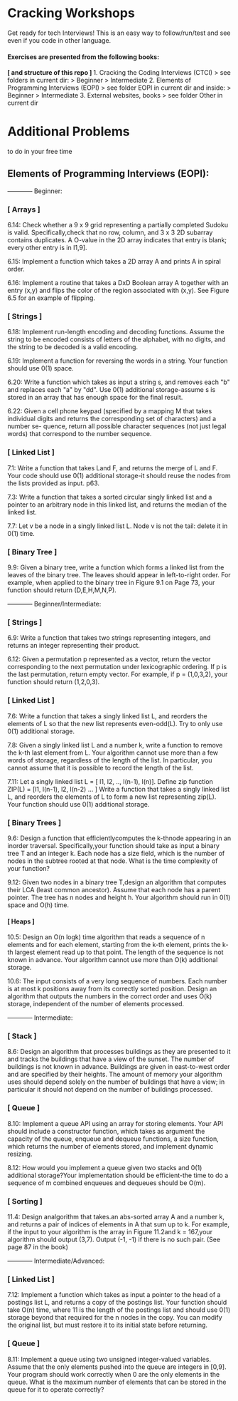 # Cracking Workshops
Get ready for tech Interviews!
This is an easy way to follow/run/test and see even if you code in other language.

<h4>Exercises are presented from the following books:</h4>
<b> [ and structure of this repo ] </b>
1. Cracking the Coding Interviews (CTCI)
     > see folders in current dir:
                   > Beginner
                   > Intermediate
2. Elements of Programming Interviews (EOPI)
     > see folder EOPI in current dir and inside:
                   > Beginner
                   > Intermediate
3. External websites, books
     > see folder Other in current dir

# Additional Problems 
to do in your free time

<h2 >Elements of Programming Interviews (EOPI): </h2>
———— Beginner:
<h3> [ Arrays ] </h3>
6.14: Check whether a 9 x 9 grid representing a partially completed
Sudoku is valid. Specifically,check that no row, column, and 3 x 3 2D subarray contains duplicates. A O-value in the 2D array indicates that entry is blank; every other entry is in I1,9].

6.15: Implement a function which takes a 2D array A and prints A in spiral order.

6.16:  Implement a routine that takes a DxD Boolean array A together with an entry (x,y) and flips the color of the region associated with (x,y). See Figure 6.5 for an example of flipping.


<h3> [ Strings ] </h3> 
6.18: Implement run-length encoding and decoding functions. Assume the string to be encoded consists of letters of the alphabet, with no digits, and the string to be decoded is a valid encoding.

6.19: Implement a function for reversing the words in a string. Your function should use 0(1) space.

6.20: Write a function which takes as input a string s, and removes each "b" and replaces each "a" by "dd". Use 0(1) additional storage-assume s is stored in an array that has enough space for the final result.

6.22: Given a cell phone keypad (specified by a mapping M that takes individual digits and returns the corresponding set of characters) and a number se- quence, return all possible character sequences (not just legal words) that correspond to the number sequence.

<h3> [ Linked List ] </h3>
7.1: Write a function that takes Land F, and returns the merge of L
and F. Your code should use 0(1) additional storage-it should reuse the nodes from the lists provided as input. p63.

7.3: Write a function that takes a sorted circular singly linked list and a pointer to an arbitrary node in this linked list, and returns the median of the linked list.

7.7: Let v be a node in a singly linked list L. Node v is not the tail: delete it in 0(1) time.

<h3> [ Binary Tree ] </h3>
9.9: Given a binary tree, write a function which forms a linked list from the leaves of the binary tree. The leaves should appear in left-to-right order. For example, when applied to the binary tree in Figure 9.1 on Page 73, your function should return (D,E,H,M,N,P).

———— Beginner/Intermediate:
<h3> [ Strings ] </h3>
6.9: Write a function that takes two strings representing integers, and returns an integer representing their product.

6.12: Given a permutation p represented as a vector, return the vector corresponding to the next permutation under lexicographic ordering. If p is the last permutation, return empty vector. For example, if p = (1,0,3,2), your function should return (1,2,0,3).

<h3> [ Linked List ] </h3>
7.6: Write a function that takes a singly linked list L, and reorders the elements of L so that the new list represents even-odd(L). Try to only use 0(1) additional storage.

7.8: Given a singly linked list L and a number k, write a function to remove the k-th last element from L. Your algorithm cannot use more than a few words of storage, regardless of the length of the list. In particular, you cannot assume that it is possible to record the length of the list.

7.11: Let a singly linked list L = [ l1, l2, .., l(n-1), l(n)]. Define zip function ZIP(L) = [l1, l(n-1), l2, l(n-2) … ] Write a function that takes a singly linked list L, and reorders the elements of L to form a new list representing zip(L). Your function should use 0(1) additional storage.
 
<h3> [ Binary Trees ] </h3>
9.6: Design a function that efficientlycomputes the k-thnode appearing in an inorder traversal. Specifically,your function should take as input a binary tree T and an integer k. Each node has a size field, which is the number of nodes in the subtree rooted at that node. What is the time complexity of your function?

9.12: Given two nodes in a binary tree T,design an algorithm that computes their LCA (least common ancestor). Assume that each node has a parent pointer. The tree has n nodes and height h. Your algorithm should run in 0(1) space and O(h) time.

<h4> [ Heaps ]</h4>

10.5: Design an O(n logk) time algorithm that reads a sequence of n
elements and for each element, starting from the k-th element, prints the k-th largest element read up to that point. The length of the sequence is not known in advance. Your algorithm cannot use more than O(k) additional storage.

10.6: The input consists of a very long sequence of numbers. Each number is at most k positions away from its correctly sorted position. Design an algorithm that outputs the numbers in the correct order and uses O(k) storage, independent of the number of elements processed.

———— Intermediate:
<h3> [ Stack ] </h3>
8.6: Design an algorithm that processes buildings as they are presented to it and tracks the buildings that have a view of the sunset. The number of buildings is not known in advance. Buildings are given in east-to-west order and are specified by their heights. The amount of memory your algorithm uses should depend solely on the number of buildings that have a view; in particular it should not depend on the number of buildings processed.

<h3> [ Queue ] </h3>
8.10:  Implement a queue API using an array for storing elements. Your API should include a constructor function, which takes as argument the capacity of the queue, enqueue and dequeue functions, a size function, which returns the number of elements stored, and implement dynamic resizing.

8.12: How would you implement a queue given two stacks and 0(1) additional storage?Your implementation should be efficient-the time to do a sequence of m combined enqueues and dequeues should be O(m).

<h3> [ Sorting ] </h3>
11.4: Design analgorithm that takes.an abs-sorted array A and a number k, and returns a pair of indices of elements in A that sum up to k. For example, if the input to your algorithm is the array in Figure 11.2and k = 167,your algorithm should output (3,7). Output (-1, -1) if there is no such pair. (See page 87 in the book)

———— Intermediate/Advanced:
<h3> [ Linked List ]</h3>
7.12:  Implement a function which takes as input a pointer to the head of a postings list L, and returns a copy of the postings list. Your function should take O(n) time, where 11 is the length of the postings list and should use 0(1) storage beyond that required for the n nodes in the copy. You can modify the original list, but must restore it to its initial state before returning.

<h3> [ Queue ] </h3> 
8.11:  Implement a queue using two unsigned integer-valued variables. Assume that the only elements pushed into the queue are integers in [0,9]. Your program should work correctly when 0 are the only elements in the queue. What is the maximum number of elements that can be stored in the queue for it to operate correctly?
